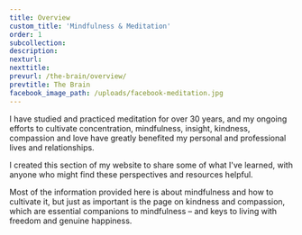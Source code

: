 ```yaml
---
title: Overview
custom_title: 'Mindfulness & Meditation'
order: 1
subcollection:
description:
nexturl:
nexttitle:
prevurl: /the-brain/overview/
prevtitle: The Brain
facebook_image_path: /uploads/facebook-meditation.jpg
---
```



I have studied and practiced meditation for over 30 years, and my ongoing efforts to cultivate concentration, mindfulness, insight, kindness, compassion and love have greatly benefited my personal and professional lives and relationships.

I created this section of my website to share some of what I've learned, with anyone who might find these perspectives and resources helpful.

Most of the information provided here is about mindfulness and how to cultivate it, but just as important is the page on kindness and compassion, which are essential companions to mindfulness – and keys to living with freedom and genuine happiness.
